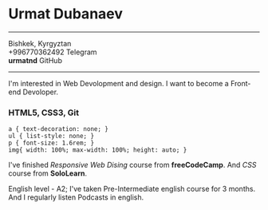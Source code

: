 # Urmat Dubanaev

---

Bishkek, Kyrgyztan  
+996770362492 Telegram  
**urmatnd** GitHub

---

I'm interested in Web Devolopment and design. I want to become a Front-end Devoloper.

### HTML5, CSS3, Git

```
a { text-decoration: none; }
ul { list-style: none; }
p { font-size: 1.6rem; }
img{ width: 100%; max-width: 100%; height: auto; }

```

I've finished _Responsive Web Dising_ course from **freeCodeCamp**. And _CSS_ course from **SoloLearn**.

English level - A2; I've taken Pre-Intermediate english course for 3 months. And I regularly listen Podcasts in english.
